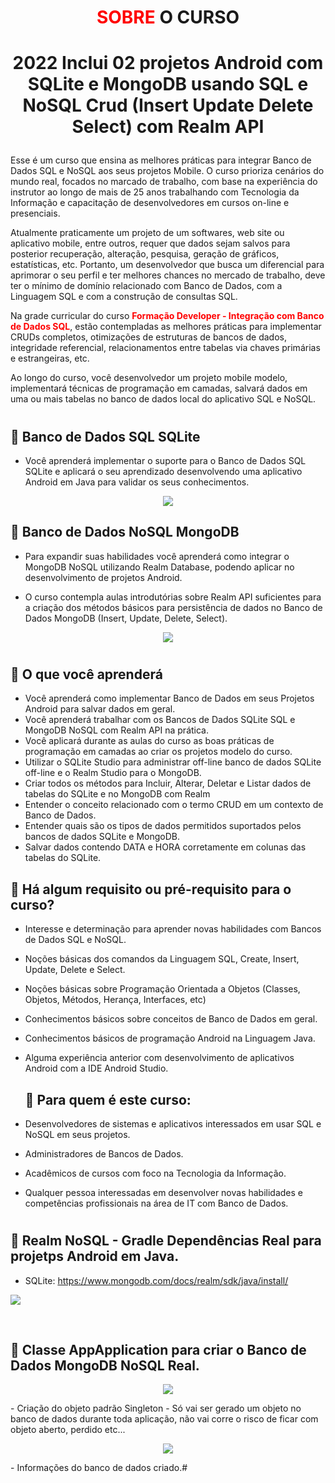 # <P align="center"><font color="red">**SOBRE</font> O CURSO**</P>

# <p align="center">2022 Inclui 02 projetos Android com SQLite e MongoDB usando SQL e NoSQL Crud (Insert Update Delete Select) com Realm API<p>

Esse é um curso que ensina as melhores práticas para integrar Banco de Dados SQL e NoSQL aos seus projetos Mobile. O curso prioriza cenários do mundo real, focados no marcado de trabalho, com base na experiência do instrutor ao longo de mais de 25 anos trabalhando com Tecnologia da Informação e capacitação de desenvolvedores em cursos on-line e presenciais.

Atualmente praticamente um projeto de um softwares, web site ou aplicativo mobile, entre outros, requer que dados sejam salvos para posterior recuperação, alteração, pesquisa, geração de gráficos, estatísticas, etc. Portanto, um desenvolvedor que busca um diferencial para aprimorar o seu perfil e ter melhores chances no mercado de trabalho, deve ter o mínimo de domínio relacionado com Banco de Dados, com a Linguagem SQL e com a construção de consultas SQL.

Na grade curricular do curso <font color="red">**Formação Developer - Integração com Banco de Dados SQL**</font>, estão contempladas as melhores práticas para implementar CRUDs completos, otimizações de estruturas de bancos de dados, integridade referencial, relacionamentos entre tabelas via chaves primárias e estrangeiras, etc.

Ao longo do curso, você desenvolvedor um projeto mobile modelo, implementará técnicas de programação em camadas, salvará dados em uma ou mais tabelas no banco de dados local do aplicativo SQL e NoSQL.

#

## 📝 Banco de Dados SQL SQLite

- Você aprenderá implementar o suporte para o Banco de Dados SQL SQLite e aplicará o seu aprendizado desenvolvendo uma aplicativo Android em Java para validar os seus conhecimentos.

 <p align="center">
<img src="https://user-images.githubusercontent.com/79487813/172017071-3e6daa95-d346-4ae7-a4a2-864194a5ec78.png"/></P>

## 📝 Banco de Dados NoSQL MongoDB

- Para expandir suas habilidades você aprenderá como integrar o MongoDB NoSQL utilizando Realm Database, podendo aplicar no desenvolvimento de projetos Android.

- O curso contempla aulas introdutórias sobre Realm API suficientes para a criação dos métodos básicos para persistência de dados no Banco de Dados MongoDB (Insert, Update, Delete, Select).

<p align="center">
<img src="https://user-images.githubusercontent.com/79487813/172017325-26606bf4-501d-4916-9b10-43422d499cb8.png"/></P>

#

## 📝 O que você aprenderá

- Você aprenderá como implementar Banco de Dados em seus Projetos Android para salvar dados em geral.
- Você aprenderá trabalhar com os Bancos de Dados SQLite SQL e MongoDB NoSQL com Realm API na prática.
- Você aplicará durante as aulas do curso as boas práticas de programação em camadas ao criar os projetos modelo do curso.
- Utilizar o SQLite Studio para administrar off-line banco de dados SQLite off-line e o Realm Studio para o MongoDB.
- Criar todos os métodos para Incluir, Alterar, Deletar e Listar dados de tabelas do SQLite e no MongoDB com Realm
- Entender o conceito relacionado com o termo CRUD em um contexto de Banco de Dados.
- Entender quais são os tipos de dados permitidos suportados pelos bancos de dados SQLite e MongoDB.
- Salvar dados contendo DATA e HORA corretamente em colunas das tabelas do SQLite.

## 📝 Há algum requisito ou pré-requisito para o curso?

- Interesse e determinação para aprender novas habilidades com Bancos de Dados SQL e NoSQL.
- Noções básicas dos comandos da Linguagem SQL, Create, Insert, Update, Delete e Select.
- Noções básicas sobre Programação Orientada a Objetos (Classes, Objetos, Métodos, Herança, Interfaces, etc)
- Conhecimentos básicos sobre conceitos de Banco de Dados em geral.
- Conhecimentos básicos de programação Android na Linguagem Java.
- Alguma experiência anterior com desenvolvimento de aplicativos Android com a IDE Android Studio.

  ## 📝 Para quem é este curso:

- Desenvolvedores de sistemas e aplicativos interessados em usar SQL e NoSQL em seus projetos.
- Administradores de Bancos de Dados.
- Acadêmicos de cursos com foco na Tecnologia da Informação.
- Qualquer pessoa interessadas em desenvolver novas habilidades e competências profissionais na área de IT com Banco de Dados.

#

## 📝 Realm NoSQL - Gradle Dependências Real para projetps Android em Java.

- SQLite: https://www.mongodb.com/docs/realm/sdk/java/install/

  <p align="center">
<img src="https://user-images.githubusercontent.com/79487813/172218126-44a6ebf6-bb8a-459f-a915-e716f241b3a9.png"/></P>
<br>

## 📝 Classe AppApplication para criar o Banco de Dados MongoDB NoSQL Real.

  <p align="center">
<img src="https://user-images.githubusercontent.com/79487813/172221784-2282e9ed-1dbc-4255-ac89-ad93ffc84320.png"/></P>
- Criação do objeto padrão Singleton - Só vai ser gerado um objeto no banco de dados durante toda aplicação, não vai corre o risco de ficar com objeto aberto, perdido etc...

<br>

<p align="center">
<img src="https://user-images.githubusercontent.com/79487813/172223659-e9a21bb3-c9f2-4009-b2af-8b0434b039bc.png"/></P>
- Informações do banco de dados criado.#
